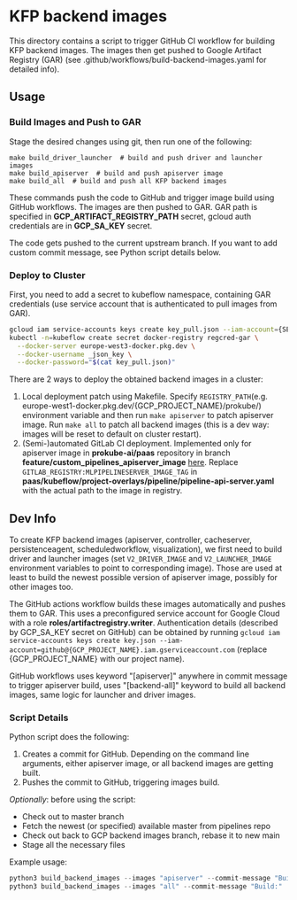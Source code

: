 # KFP backend images
This directory contains a script to trigger GitHub CI workflow for building KFP backend images. The images then get pushed to Google Artifact Registry (GAR) (see .github/workflows/build-backend-images.yaml for detailed info).

## Usage
### Build Images and Push to GAR
Stage the desired changes using git, then run one of the following:
```make
make build_driver_launcher  # build and push driver and launcher images
make build_apiserver  # build and push apiserver image
make build_all  # build and push all KFP backend images
```
These commands push the code to GitHub and trigger image build using GitHub workflows. The images are then pushed to GAR. GAR path is specified in **GCP_ARTIFACT_REGISTRY_PATH** secret, gcloud auth credentials are in **GCP_SA_KEY** secret.
  
The code gets pushed to the current upstream branch. If you want to add custom commit message, see Python script details below. 
  
### Deploy to Cluster
First, you need to add a secret to kubeflow namespace, containing GAR credentials (use service account that is authenticated to pull images from GAR).
```sh
gcloud iam service-accounts keys create key_pull.json --iam-account={SERVICE_ACCOUNT}
kubectl -n=kubeflow create secret docker-registry regcred-gar \
  --docker-server europe-west3-docker.pkg.dev \
  --docker-username _json_key \
  --docker-password="$(cat key_pull.json)"
```

There are 2 ways to deploy the obtained backend images in a cluster:

1. Local deployment patch using Makefile. Specify `REGISTRY_PATH`(e.g. europe-west1-docker.pkg.dev/{GCP_PROJECT_NAME}/prokube/) environment variable and then run `make apiserver` to patch apiserver image. Run `make all` to patch all backend images (this is a dev way: images will be reset to default on cluster restart).
2. (Semi-)automated GitLab CI deployment. Implemented only for apiserver image in **prokube-ai/paas** repository in branch **feature/custom_pipelines_apiserver_image** [here](https://github.com/prokube-ai/paas/blob/feature/custom_pipelines_api_server_image/kubeflow/project-overlays/pipeline/pipeline/pipeline-api-server.yaml). Replace `GITLAB_REGISTRY:MLPIPELINESERVER_IMAGE_TAG` in **paas/kubeflow/project-overlays/pipeline/pipeline-api-server.yaml** with the actual path to the image in registry.

## Dev Info
To create KFP backend images (apiserver, controller, cacheserver, persistenceagent, scheduledworkflow, visualization), we first need to build driver and launcher images (set `V2_DRIVER_IMAGE` and `V2_LAUNCHER_IMAGE` environment variables to point to corresponding image). Those are used at least to build the newest possible version of apiserver image, possibly for other images too.

The GitHub actions workflow builds these images automatically and pushes them to GAR. This uses a preconfigured service account for Google Cloud with a role **roles/artifactregistry.writer**. Authentication details (described by GCP_SA_KEY secret on GitHub) can be obtained by running `gcloud iam service-accounts keys create key.json --iam-account=github@{GCP_PROJECT_NAME}.iam.gserviceaccount.com` (replace {GCP_PROJECT_NAME} with our project name).

GitHub workflows uses keyword "[apiserver]" anywhere in commit message to trigger apiserver build, uses "[backend-all]" keyword to build all backend images, same logic for launcher and driver images.

### Script Details
Python script does the following:
1. Creates a commit for GitHub. Depending on the command line arguments, either apiserver image, or all backend images are getting built.
2. Pushes the commit to GitHub, triggering images build.

*Optionally*: before using the script:
* Check out to master branch
* Fetch the newest (or specified) available master from pipelines repo
* Check out back to GCP backend images branch, rebase it to new main
* Stage all the necessary files

Example usage:
```py
python3 build_backend_images --images "apiserver" --commit-message "Build:"
python3 build_backend_images --images "all" --commit-message "Build:"
```